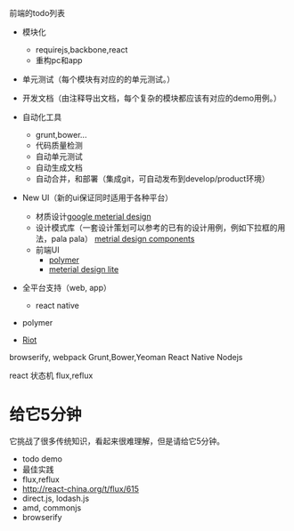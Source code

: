 前端的todo列表

- 模块化
  - requirejs,backbone,react
  - 重构pc和app
- 单元测试（每个模块有对应的的单元测试。）
- 开发文档（由注释导出文档，每个复杂的模块都应该有对应的demo用例。）
- 自动化工具
  - grunt,bower...
  - 代码质量检测
  - 自动单元测试
  - 自动生成文档
  - 自动合并，和部署（集成git，可自动发布到develop/product环境）
- New UI（新的ui保证同时适用于各种平台）
  - 材质设计[google meterial design](https://www.google.com/design/)
  - 设计模式库（一套设计策划可以参考的已有的设计用例，例如下拉框的用法，pala pala）
    [metrial design components](https://www.google.com/design/spec/components/cards.html)
  - 前端UI
    - [polymer](https://www.polymer-project.org)
    - [meterial design lite](http://www.getmdl.io/)
- 全平台支持（web, app）
  - react native


- polymer
- [Riot](https://muut.com/riotjs/)


browserify, webpack
Grunt,Bower,Yeoman
React Native
Nodejs

react
状态机
flux,reflux

# 给它5分钟

它挑战了很多传统知识，看起来很难理解，但是请给它5分钟。


- todo demo
- 最佳实践
- flux,reflux
- http://react-china.org/t/flux/615
- direct.js, lodash.js
- amd, commonjs
- browserify
